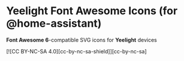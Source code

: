 # Yeelight Font Awesome Icons (for @home-assistant)

**Font Awesome 6**-compatible SVG icons for **Yeelight** devices

[![CC BY-NC-SA 4.0][cc-by-nc-sa-shield]][cc-by-nc-sa]
